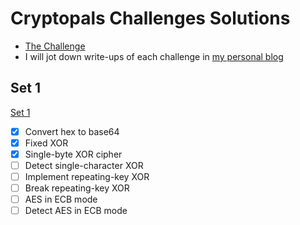 # Cryptopals Challenges Solutions

- [The Challenge](https://cryptopals.com/)
- I will jot down write-ups of each challenge in [my personal blog](https://paolobroglio.github.io/) 

## Set 1

[Set 1](https://cryptopals.com/sets/1)

- [x] Convert hex to base64
- [x] Fixed XOR
- [x] Single-byte XOR cipher
- [ ] Detect single-character XOR
- [ ] Implement repeating-key XOR
- [ ] Break repeating-key XOR
- [ ] AES in ECB mode
- [ ] Detect AES in ECB mode